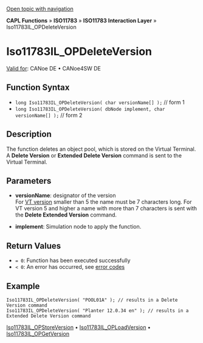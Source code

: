 [Open topic with navigation](../../../../../../CANoeDEFamily.htm#Topics/CAPLFunctions/ISO11783/ISOInteractionLayer/Functions/CAPLfunctionIso11783ILOPDeleteVersion.md)

**CAPL Functions** » **ISO11783** » **ISO11783 Interaction Layer** » Iso11783IL_OPDeleteVersion

# Iso11783IL_OPDeleteVersion

[Valid for](../../../../Shared/FeatureAvailability.md): CANoe DE • CANoe4SW DE

## Function Syntax

- `long Iso11783IL_OPDeleteVersion( char versionName[] );` // form 1
- `long Iso11783IL_OPDeleteVersion( dbNode implement, char versionName[] );` // form 2

## Description

The function deletes an object pool, which is stored on the Virtual Terminal. A **Delete Version** or **Extended Delete Version** command is sent to the Virtual Terminal.

## Parameters

- **versionName**: designator of the version  
  For [VT version](CAPLfunctionIso11783ILOPSetProperty.md) smaller than 5 the name must be 7 characters long. For VT version 5 and higher a name with more than 7 characters is sent with the **Delete Extended Version** command.

- **implement**: Simulation node to apply the function.

## Return Values

- `= 0`: Function has been executed successfully
- `< 0`: An error has occurred, see [error codes](../../../CAPLfunctionsISOj1939ErrorCodes.md)

## Example

```plaintext
Iso11783IL_OPDeleteVersion( "POOL01A" ); // results in a Delete Version command
Iso11783IL_OPDeleteVersion( "Planter 12.0.34 en" ); // results in a Extended Delete Version command
```

[Iso11783IL_OPStoreVersion](CAPLfunctionIso11783ILOPStoreVersion.md) • [Iso11783IL_OPLoadVersion](CAPLfunctionIso11783ILOPLoadVersion.md) • [Iso11783IL_OPGetVersion](CAPLfunctionIso11783ILOPGetVersion.md)
